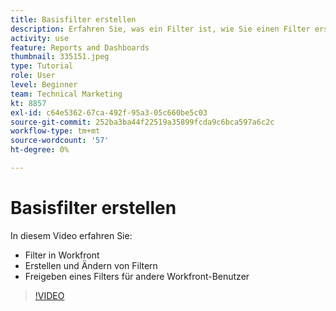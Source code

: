 ```yaml
---
title: Basisfilter erstellen
description: Erfahren Sie, was ein Filter ist, wie Sie einen Filter erstellen und wie Sie ihn für andere Benutzer in Workfront freigeben können.
activity: use
feature: Reports and Dashboards
thumbnail: 335151.jpeg
type: Tutorial
role: User
level: Beginner
team: Technical Marketing
kt: 8857
exl-id: c64e5362-67ca-492f-95a3-05c660be5c03
source-git-commit: 252ba3ba44f22519a35899fcda9c6bca597a6c2c
workflow-type: tm+mt
source-wordcount: '57'
ht-degree: 0%

---
```


# Basisfilter erstellen

In diesem Video erfahren Sie:

* Filter in Workfront
* Erstellen und Ändern von Filtern
* Freigeben eines Filters für andere Workfront-Benutzer

>[!VIDEO](https://video.tv.adobe.com/v/335151/?quality=12)
